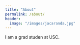 ```yaml
---
title: "About"
permalink: /about/
header:
  image: "/images/jacaranda.jpg"
---
```


I am a grad studen at USC.

